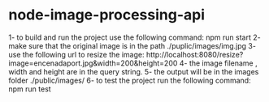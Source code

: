 # node-image-processing-api
1- to build and run the project use the following command: npm run start
2- make sure that the original image is in the path ./puplic/images/img.jpg
3- use the following url to resize the image: http://localhost:8080/resize?image=encenadaport.jpg&width=200&height=200
4- the image filename , width and height are in the query string.
5- the output will be in the images folder ./public/images/
6- to test the project run the following command: npm run test